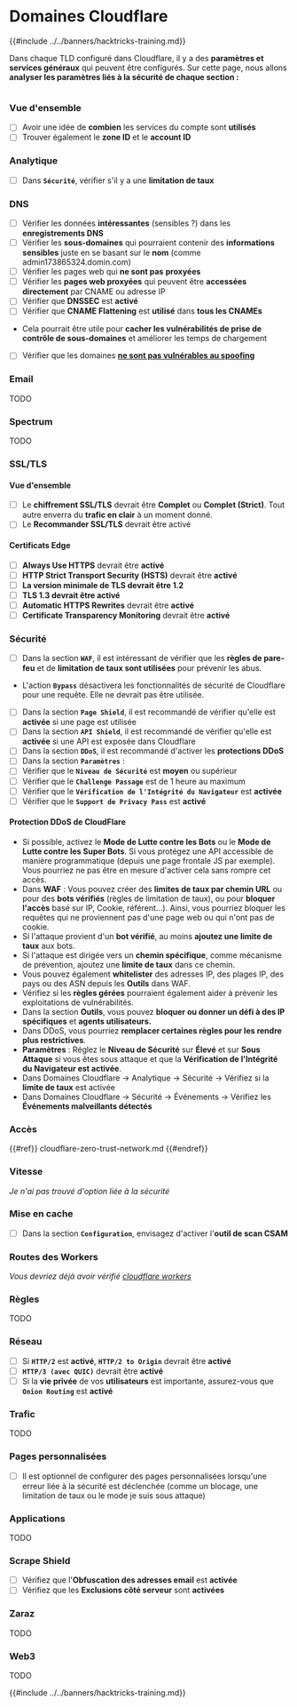 # Domaines Cloudflare

{{#include ../../banners/hacktricks-training.md}}

Dans chaque TLD configuré dans Cloudflare, il y a des **paramètres et services généraux** qui peuvent être configurés. Sur cette page, nous allons **analyser les paramètres liés à la sécurité de chaque section :**

<figure><img src="../../images/image (101).png" alt=""><figcaption></figcaption></figure>

### Vue d'ensemble

- [ ] Avoir une idée de **combien** les services du compte sont **utilisés**
- [ ] Trouver également le **zone ID** et le **account ID**

### Analytique

- [ ] Dans **`Sécurité`**, vérifier s'il y a une **limitation de taux**

### DNS

- [ ] Vérifier les données **intéressantes** (sensibles ?) dans les **enregistrements DNS**
- [ ] Vérifier les **sous-domaines** qui pourraient contenir des **informations sensibles** juste en se basant sur le **nom** (comme admin173865324.domin.com)
- [ ] Vérifier les pages web qui **ne sont pas** **proxyées**
- [ ] Vérifier les **pages web proxyées** qui peuvent être **accessées directement** par CNAME ou adresse IP
- [ ] Vérifier que **DNSSEC** est **activé**
- [ ] Vérifier que **CNAME Flattening** est **utilisé** dans **tous les CNAMEs**
- Cela pourrait être utile pour **cacher les vulnérabilités de prise de contrôle de sous-domaines** et améliorer les temps de chargement
- [ ] Vérifier que les domaines [**ne sont pas vulnérables au spoofing**](https://book.hacktricks.wiki/en/network-services-pentesting/pentesting-smtp/index.html#mail-spoofing)

### **Email**

TODO

### Spectrum

TODO

### SSL/TLS

#### **Vue d'ensemble**

- [ ] Le **chiffrement SSL/TLS** devrait être **Complet** ou **Complet (Strict)**. Tout autre enverra du **trafic en clair** à un moment donné.
- [ ] Le **Recommander SSL/TLS** devrait être activé

#### Certificats Edge

- [ ] **Always Use HTTPS** devrait être **activé**
- [ ] **HTTP Strict Transport Security (HSTS)** devrait être **activé**
- [ ] **La version minimale de TLS devrait être 1.2**
- [ ] **TLS 1.3 devrait être activé**
- [ ] **Automatic HTTPS Rewrites** devrait être **activé**
- [ ] **Certificate Transparency Monitoring** devrait être **activé**

### **Sécurité**

- [ ] Dans la section **`WAF`**, il est intéressant de vérifier que les **règles de pare-feu** et de **limitation de taux sont utilisées** pour prévenir les abus.
- L'action **`Bypass`** désactivera les fonctionnalités de sécurité de Cloudflare pour une requête. Elle ne devrait pas être utilisée.
- [ ] Dans la section **`Page Shield`**, il est recommandé de vérifier qu'elle est **activée** si une page est utilisée
- [ ] Dans la section **`API Shield`**, il est recommandé de vérifier qu'elle est **activée** si une API est exposée dans Cloudflare
- [ ] Dans la section **`DDoS`**, il est recommandé d'activer les **protections DDoS**
- [ ] Dans la section **`Paramètres`** :
- [ ] Vérifier que le **`Niveau de Sécurité`** est **moyen** ou supérieur
- [ ] Vérifier que le **`Challenge Passage`** est de 1 heure au maximum
- [ ] Vérifier que le **`Vérification de l'Intégrité du Navigateur`** est **activée**
- [ ] Vérifier que le **`Support de Privacy Pass`** est **activé**

#### **Protection DDoS de CloudFlare**

- Si possible, activez le **Mode de Lutte contre les Bots** ou le **Mode de Lutte contre les Super Bots**. Si vous protégez une API accessible de manière programmatique (depuis une page frontale JS par exemple). Vous pourriez ne pas être en mesure d'activer cela sans rompre cet accès.
- Dans **WAF** : Vous pouvez créer des **limites de taux par chemin URL** ou pour des **bots vérifiés** (règles de limitation de taux), ou pour **bloquer l'accès** basé sur IP, Cookie, référent...). Ainsi, vous pourriez bloquer les requêtes qui ne proviennent pas d'une page web ou qui n'ont pas de cookie.
- Si l'attaque provient d'un **bot vérifié**, au moins **ajoutez une limite de taux** aux bots.
- Si l'attaque est dirigée vers un **chemin spécifique**, comme mécanisme de prévention, ajoutez une **limite de taux** dans ce chemin.
- Vous pouvez également **whitelister** des adresses IP, des plages IP, des pays ou des ASN depuis les **Outils** dans WAF.
- Vérifiez si les **règles gérées** pourraient également aider à prévenir les exploitations de vulnérabilités.
- Dans la section **Outils**, vous pouvez **bloquer ou donner un défi à des IP spécifiques** et **agents utilisateurs.**
- Dans DDoS, vous pourriez **remplacer certaines règles pour les rendre plus restrictives**.
- **Paramètres** : Réglez le **Niveau de Sécurité** sur **Élevé** et sur **Sous Attaque** si vous êtes sous attaque et que la **Vérification de l'Intégrité du Navigateur est activée**.
- Dans Domaines Cloudflare -> Analytique -> Sécurité -> Vérifiez si la **limite de taux** est activée
- Dans Domaines Cloudflare -> Sécurité -> Événements -> Vérifiez les **Événements malveillants détectés**

### Accès

{{#ref}}
cloudflare-zero-trust-network.md
{{#endref}}

### Vitesse

_Je n'ai pas trouvé d'option liée à la sécurité_

### Mise en cache

- [ ] Dans la section **`Configuration`**, envisagez d'activer l'**outil de scan CSAM**

### **Routes des Workers**

_Vous devriez déjà avoir vérifié_ [_cloudflare workers_](#workers)

### Règles

TODO

### Réseau

- [ ] Si **`HTTP/2`** est **activé**, **`HTTP/2 to Origin`** devrait être **activé**
- [ ] **`HTTP/3 (avec QUIC)`** devrait être **activé**
- [ ] Si la **vie privée** de vos **utilisateurs** est importante, assurez-vous que **`Onion Routing`** est **activé**

### **Trafic**

TODO

### Pages personnalisées

- [ ] Il est optionnel de configurer des pages personnalisées lorsqu'une erreur liée à la sécurité est déclenchée (comme un blocage, une limitation de taux ou le mode je suis sous attaque)

### Applications

TODO

### Scrape Shield

- [ ] Vérifiez que l'**Obfuscation des adresses email** est **activée**
- [ ] Vérifiez que les **Exclusions côté serveur** sont **activées**

### **Zaraz**

TODO

### **Web3**

TODO

{{#include ../../banners/hacktricks-training.md}}
